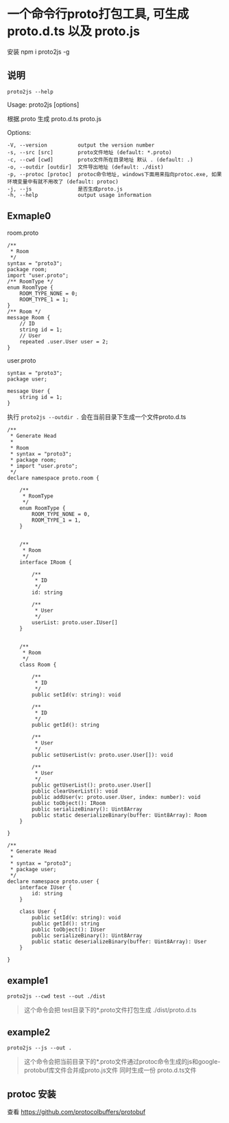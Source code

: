 # 一个命令行proto打包工具, 可生成 proto.d.ts 以及 proto.js
安装 npm i proto2js -g

## 说明
`` proto2js --help ``

  Usage: proto2js [options]

  根据.proto 生成 proto.d.ts proto.js

  Options:

    -V, --version          output the version number
    -s, --src [src]        proto文件地址 (default: *.proto)
    -c, --cwd [cwd]        proto文件所在目录地址 默认 . (default: .)
    -o, --outdir [outdir]  文件导出地址 (default: ./dist)
    -p, --protoc [protoc]  protoc命令地址, windows下面用来指向protoc.exe, 如果环境变量中有就不用改了 (default: protoc)
    -j, --js               是否生成proto.js
    -h, --help             output usage information

## Exmaple0
room.proto
```
/**
 * Room
 */
syntax = "proto3";
package room;
import "user.proto";
/** RoomType */
enum RoomType {
    ROOM_TYPE_NONE = 0;
    ROOM_TYPE_1 = 1;
}
/** Room */
message Room {
    // ID
    string id = 1;
    // User
    repeated .user.User user = 2;
}
```
user.proto
```
syntax = "proto3";
package user;

message User {
    string id = 1;
}
```
执行 ``proto2js --outdir .`` 会在当前目录下生成一个文件proto.d.ts
```
/**
 * Generate Head
 * 
 * Room
 * syntax = "proto3";
 * package room;
 * import "user.proto";
 */
declare namespace proto.room {

    /**
     * RoomType
     */
    enum RoomType {
        ROOM_TYPE_NONE = 0,
        ROOM_TYPE_1 = 1,
    }


    /**
     * Room
     */
    interface IRoom {

        /**
         * ID
         */
        id: string

        /**
         * User
         */
        userList: proto.user.IUser[]
    }


    /**
     * Room
     */
    class Room {

        /**
         * ID
         */
        public setId(v: string): void

        /**
         * ID
         */
        public getId(): string

        /**
         * User
         */
        public setUserList(v: proto.user.User[]): void

        /**
         * User
         */
        public getUserList(): proto.user.User[]
        public clearUserList(): void
        public addUser(v: proto.user.User, index: number): void
        public toObject(): IRoom
        public serializeBinary(): Uint8Array
        public static deserializeBinary(buffer: Uint8Array): Room
    }

}

/**
 * Generate Head
 * 
 * syntax = "proto3";
 * package user;
 */
declare namespace proto.user {
    interface IUser {
        id: string
    }

    class User {
        public setId(v: string): void
        public getId(): string
        public toObject(): IUser
        public serializeBinary(): Uint8Array
        public static deserializeBinary(buffer: Uint8Array): User
    }

}
```

## example1
``proto2js --cwd test --out ./dist``
> 这个命令会把 test目录下的*.proto文件打包生成 ./dist/proto.d.ts
## example2
``proto2js --js --out .`` 
> 这个命令会把当前目录下的*.proto文件通过protoc命令生成的js和google-protobuf库文件合并成proto.js文件
> 同时生成一份 proto.d.ts文件

## protoc 安装
查看 https://github.com/protocolbuffers/protobuf